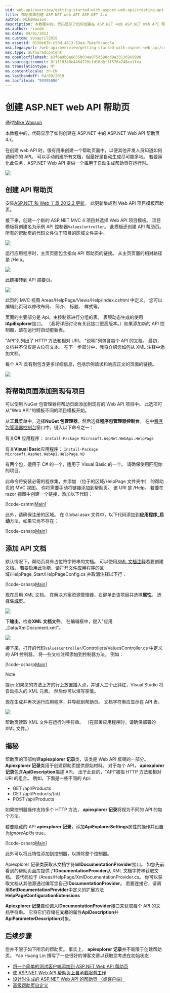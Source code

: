 ```yaml
---
uid: web-api/overview/getting-started-with-aspnet-web-api/creating-api-help-pages
title: 帮助页面创建 ASP.NET web API-ASP.NET 4.x
author: MikeWasson
description: 本教程中的，代码显示了如何创建在 ASP.NET 中的 ASP.NET Web API 帮助页 4.x。
ms.author: riande
ms.date: 04/01/2013
ms.custom: seoapril2019
ms.assetid: 0150e67b-c50d-4613-83ea-7b4ef8cacc5a
msc.legacyurl: /web-api/overview/getting-started-with-aspnet-web-api/creating-api-help-pages
msc.type: authoredcontent
ms.openlocfilehash: e3f6a9b8a6835b034a075d580cd9a33136969990
ms.sourcegitcommit: 0f1119340e4464720cfd16d0ff15764746ea1fea
ms.translationtype: MT
ms.contentlocale: zh-CN
ms.lasthandoff: 04/09/2019
ms.locfileid: "59395006"
---
```

# <a name="creating-help-pages-for-aspnet-web-api"></a>创建 ASP.NET web API 帮助页

通过[Mike Wasson](https://github.com/MikeWasson)

本教程中的，代码显示了如何创建在 ASP.NET 中的 ASP.NET Web API 帮助页 4.x。

在创建 web API 时，很有用来创建一个帮助页面中，以便其他开发人员知道如何调用你的 API。 可以手动创建所有文档，但最好是自动生成尽可能多地。 若要简化此任务，ASP.NET Web API 提供一个库用于自动生成帮助页在运行时。

![](creating-api-help-pages/_static/image1.png)

## <a name="creating-api-help-pages"></a>创建 API 帮助页

安装[ASP.NET 和 Web 工具 2012.2 更新](https://go.microsoft.com/fwlink/?LinkId=282650)。 此更新集成到 Web API 项目模板帮助页。

接下来，创建一个新的 ASP.NET MVC 4 项目并选择 Web API 项目模板。 项目模板将创建名为示例 API 控制器`ValuesController`。 此模板还创建 API 帮助页。 所有的帮助页的代码文件位于项目的区域文件夹中。

![](creating-api-help-pages/_static/image2.png)

运行应用程序时，主页页面包含指向 API 帮助页的链接。 从主页页面的相对路径是 /Help。

![](creating-api-help-pages/_static/image3.png)

此链接转到 API 摘要页。

![](creating-api-help-pages/_static/image4.png)

此页的 MVC 视图 Areas/HelpPage/Views/Help/Index.cshtml 中定义。 您可以编辑此页可以修改布局、 简介、 标题、 样式等。

页面的主要部分是 Api，由控制器进行分组的表。 表项动态生成的使用**IApiExplorer**接口。 （我将详细讨论有关此接口更高版本。）如果添加新的 API 控制器，请在运行时自动更新表。

"API"列列出了 HTTP 方法和相对 URI。 "说明"列包含每个 API 的文档。 最初，文档并不仅仅是占位符文本。 在下一步部分中，我将介绍您如何从 XML 注释中添加文档。

每个 API 具有到包含更多详细信息，包括示例请求和响应正文的页面的链接。

![](creating-api-help-pages/_static/image5.png)

## <a name="adding-help-pages-to-an-existing-project"></a>将帮助页面添加到现有项目

可以使用 NuGet 包管理器将帮助页面添加到现有的 Web API 项目中。 此选项可从"Web API"的模板不同的项目模板开始。

从**工具**菜单中，选择**NuGet 包管理器**，然后选择**程序包管理器控制台**。 在中[程序包管理器控制台](http://docs.nuget.org/docs/start-here/using-the-package-manager-console)窗口中，键入以下命令之一：

有关**C#** 应用程序： `Install-Package Microsoft.AspNet.WebApi.HelpPage`

有关**Visual Basic**应用程序： `Install-Package Microsoft.AspNet.WebApi.HelpPage.VB`

有两个包，适用于 C# 的一个，适用于 Visual Basic 的一个。 请确保使用匹配你的项目。

此命令将安装必需的程序集，并添加 （位于的区域/HelpPage 文件夹中） 的帮助页的 MVC 视图。 你将需要手动将链接添加到帮助页。 该 URI 是 /Help。 若要在 razor 视图中创建一个链接，添加以下代码：

[!code-cshtml[Main](creating-api-help-pages/samples/sample1.cshtml)]

此外，请确保注册的区域。 在 Global.asax 文件中，以下代码添加到**应用程序\_启动**方法，如果它尚不存在：

[!code-csharp[Main](creating-api-help-pages/samples/sample2.cs?highlight=4)]

## <a name="adding-api-documentation"></a>添加 API 文档

默认情况下，帮助页具有占位符字符串的文档。 可以使用[XML 文档注释](https://msdn.microsoft.com/library/b2s063f7.aspx)若要创建文档。 若要启用此功能，请打开文件应用程序的区域/HelpPage\_Start/HelpPageConfig.cs 并取消注释以下行：

[!code-csharp[Main](creating-api-help-pages/samples/sample3.cs)]

现在启用 XML 文档。 在解决方案资源管理器，右键单击该项目并选择**属性**。 选择**生成**页。

![](creating-api-help-pages/_static/image6.png)

下**输出**，检查**XML 文档文件**。 在编辑框中，键入"应用\_Data/XmlDocument.xml"。

![](creating-api-help-pages/_static/image7.png)

接下来，打开的代码`ValuesController`/Controllers/ValuesController.cs 中定义的 API 控制器。 将一些文档注释添加到控制器方法。 例如：

[!code-csharp[Main](creating-api-help-pages/samples/sample4.cs)]

> [!NOTE]
> 提示:如果您的方法上方的行上放置插入点，并键入三个正斜杠，Visual Studio 将自动插入的 XML 元素。 然后你可以填写空值。


现在生成并再次运行应用程序，并导航到帮助页。 文档字符串应显示在 API 表。

![](creating-api-help-pages/_static/image8.png)

帮助页读取 XML 文件在运行时字符串。 （在部署应用程序时，请确保部署的 XML 文件。）

## <a name="under-the-hood"></a>揭秘

帮助页的顶部构建**apiexplorer 记录**类，该类是 Web API 框架的一部分。 **Apiexplorer 记录**类用于创建帮助页提供原始材料。 对于每个 API， **apiexplorer 记录**包含**ApiDescription**描述 API。 出于此目的，"API"被指 HTTP 方法和相对 URI 的组合。 例如，下面是一些不同的 Api:

- GET /api/Products
- GET /api/Products/{id}
- POST /api/Products

如果控制器操作支持多个 HTTP 方法， **apiexplorer 记录**将视为不同的 API 的每个方法。

若要隐藏的 API **apiexplorer 记录**，添加**ApiExplorerSettings**属性的操作并设置为*IgnoreApi*为 true。

[!code-csharp[Main](creating-api-help-pages/samples/sample5.cs)]

此外可以将此特性添加到控制器，以排除整个控制器。

Apiexplorer 记录类获取从文档字符串**IDocumentationProvider**接口。 如您先前看到的帮助页面库提供了**IDocumentationProvider**从 XML 文档字符串获取文档。 该代码位于 /Areas/HelpPage/XmlDocumentationProvider.cs。 你可以获取文档从其他源通过编写您自己**IDocumentationProvider**。 若要连接它，请调用**SetDocumentationProvider**中定义的扩展方法**HelpPageConfigurationExtensions**

**Apiexplorer 记录**自动调入**IDocumentationProvider**接口来获取每个 API 的文档字符串。 它将它们存储在**文档**的属性**ApiDescription**并**ApiParameterDescription**对象。

## <a name="next-steps"></a>后续步骤

您并不限于如下所示的帮助页。 事实上， **apiexplorer 记录**并不局限于创建帮助页。 Yao Huang Lin 撰写了一些很好的博客文章以获取您考虑在初始状态：

- [将一个简单的测试客户端添加到 ASP.NET Web API 帮助页](https://blogs.msdn.com/b/yaohuang1/archive/2012/12/02/adding-a-simple-test-client-to-asp-net-web-api-help-page.aspx)
- [使 ASP.NET Web API 帮助页上自承载服务工作](https://blogs.msdn.com/b/yaohuang1/archive/2012/12/20/making-asp-net-web-api-help-page-work-on-self-hosted-services.aspx)
- [设计时生成的 ASP.NET Web API 的帮助页 （或客户端）](https://blogs.msdn.com/b/yaohuang1/archive/2013/01/20/design-time-generation-of-help-page-or-proxy-for-asp-net-web-api.aspx)
- [高级帮助页自定义](https://blogs.msdn.com/b/yaohuang1/archive/2012/12/10/asp-net-web-api-help-page-part-3-advanced-help-page-customizations.aspx)
